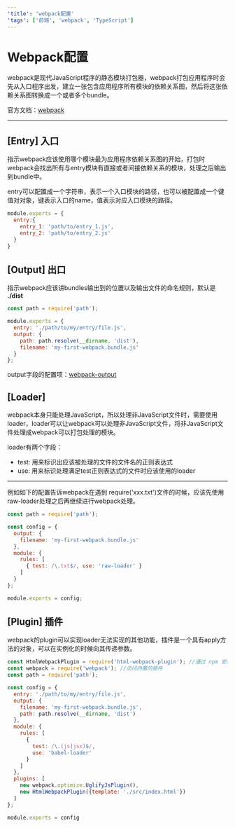 ```yaml
---
'title': 'webpack配置'
'tags': ['前端', 'webpack', 'TypeScript']
---
```


# Webpack配置

webpack是现代JavaScript程序的静态模块打包器，webpack打包应用程序时会先从入口程序出发，建立一张包含应用程序所有模块的依赖关系图，然后将这张依赖关系图转换成一个或者多个bundle。

官方文档：[webpack](https://www.webpackjs.com/concepts/)

---

## [Entry] 入口

指示webpack应该使用哪个模块最为应用程序依赖关系图的开始，打包时webpack会找出所有与entry模块有直接或者间接依赖关系的模块，处理之后输出到bundle中。

entry可以配置成一个字符串，表示一个入口模块的路径，也可以被配置成一个键值对对象，键表示入口的name，值表示对应入口模块的路径。

```javascript
module.exports = {
  entry:{
    entry_1: 'path/to/entry_1.js',
    entry_2: 'path/to/entry_2.js'
  }
}
```

## [Output] 出口

指示webpack应该讲bundles输出到的位置以及输出文件的命名规则，默认是 **./dist**

```javascript
const path = require('path');

module.exports = {
  entry: './path/to/my/entry/file.js',
  output: {
    path: path.resolve(__dirname, 'dist'),
    filename: 'my-first-webpack.bundle.js'
  }
};
```

output字段的配置项：[webpack-output](https://www.webpackjs.com/configuration/output/)

## [Loader]

webpack本身只能处理JavaScript，所以处理非JavaScript文件时，需要使用loader，loader可以让webpack可以处理非JavaScript文件，将非JavaScript文件处理成webpack可以打包处理的模块。

loader有两个字段：

- test: 用来标识出应该被处理的文件的文件名的正则表达式
- use: 用来标识处理满足test正则表达式的文件时应该使用的loader

---

例如如下的配置告诉webpack在遇到 require('xxx.txt')文件的时候，应该先使用raw-loader处理之后再继续进行webpack处理。

```javascript
const path = require('path');

const config = {
  output: {
    filename: 'my-first-webpack.bundle.js'
  },
  module: {
    rules: [
      { test: /\.txt$/, use: 'raw-loader' }
    ]
  }
};

module.exports = config;
```



## [Plugin] 插件

webpack的plugin可以实现loader无法实现的其他功能，插件是一个具有apply方法的对象，可以在实例化的时候向其传递参数。

```javascript
const HtmlWebpackPlugin = require('html-webpack-plugin'); //通过 npm 安装
const webpack = require('webpack'); //访问内置的插件
const path = require('path');

const config = {
  entry: './path/to/my/entry/file.js',
  output: {
    filename: 'my-first-webpack.bundle.js',
    path: path.resolve(__dirname, 'dist')
  },
  module: {
    rules: [
      {
        test: /\.(js|jsx)$/,
        use: 'babel-loader'
      }
    ]
  },
  plugins: [
    new webpack.optimize.UglifyJsPlugin(),
    new HtmlWebpackPlugin({template: './src/index.html'})
  ]
};

module.exports = config
```

